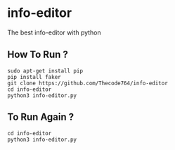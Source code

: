# info-editor
The best info-editor with python
## How To Run ?
```
sudo apt-get install pip
pip install faker
git clone https://github.com/Thecode764/info-editor
cd info-editor
python3 info-editor.py
```
## To Run Again ?
```
cd info-editor
python3 info-editor.py
